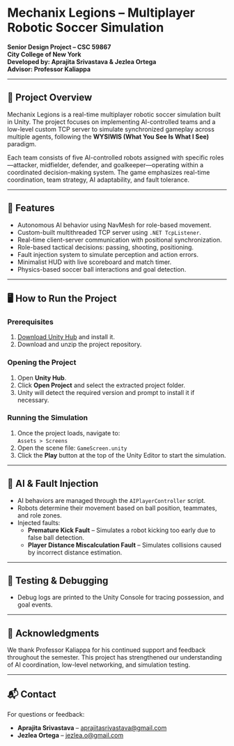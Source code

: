 # Mechanix Legions – Multiplayer Robotic Soccer Simulation

**Senior Design Project – CSC 59867**  
**City College of New York**  
**Developed by: Aprajita Srivastava & Jezlea Ortega**  
**Advisor: Professor Kaliappa**

---

## 📌 Project Overview

Mechanix Legions is a real-time multiplayer robotic soccer simulation built in Unity. The project focuses on implementing AI-controlled teams and a low-level custom TCP server to simulate synchronized gameplay across multiple agents, following the **WYSIWIS (What You See Is What I See)** paradigm.

Each team consists of five AI-controlled robots assigned with specific roles—attacker, midfielder, defender, and goalkeeper—operating within a coordinated decision-making system. The game emphasizes real-time coordination, team strategy, AI adaptability, and fault tolerance.

---

## 🚀 Features

- Autonomous AI behavior using NavMesh for role-based movement.
- Custom-built multithreaded TCP server using `.NET TcpListener`.
- Real-time client-server communication with positional synchronization.
- Role-based tactical decisions: passing, shooting, positioning.
- Fault injection system to simulate perception and action errors.
- Minimalist HUD with live scoreboard and match timer.
- Physics-based soccer ball interactions and goal detection.

---

## 🖥️ How to Run the Project

### Prerequisites

1. [Download Unity Hub](https://unity.com/download) and install it.
2. Download and unzip the project repository.

### Opening the Project

1. Open **Unity Hub**.
2. Click **Open Project** and select the extracted project folder.
3. Unity will detect the required version and prompt to install it if necessary.

### Running the Simulation

1. Once the project loads, navigate to:  
   `Assets > Screens`
2. Open the scene file: `GameScreen.unity`
3. Click the **Play** button at the top of the Unity Editor to start the simulation.

---

## 🧠 AI & Fault Injection

- AI behaviors are managed through the `AIPlayerController` script.
- Robots determine their movement based on ball position, teammates, and role zones.
- Injected faults:
  - **Premature Kick Fault** – Simulates a robot kicking too early due to false ball detection.
  - **Player Distance Miscalculation Fault** – Simulates collisions caused by incorrect distance estimation.

---

## 🧪 Testing & Debugging
- Debug logs are printed to the Unity Console for tracing possession, and goal events.

---

## 📝 Acknowledgments

We thank Professor Kaliappa for his continued support and feedback throughout the semester. This project has strengthened our understanding of AI coordination, low-level networking, and simulation testing.

---

## 📬 Contact

For questions or feedback:
- **Aprajita Srivastava** – aprajitasrivastava@gmail.com  
- **Jezlea Ortega** – jezlea.o@gmail.com

